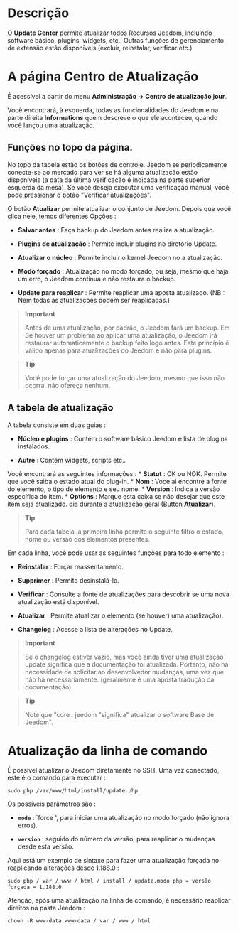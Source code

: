 Descrição 
===========

O **Update Center** permite atualizar todos
Recursos Jeedom, incluindo software básico,
plugins, widgets, etc.. Outras funções de gerenciamento de extensão
estão disponíveis (excluir, reinstalar, verificar etc.)

A página Centro de Atualização 
================================

É acessível a partir do menu **Administração → Centro de atualização
jour**.

Você encontrará, à esquerda, todas as funcionalidades do
Jeedom e na parte direita **Informations** quem descreve o que ele
aconteceu, quando você lançou uma atualização.

Funções no topo da página. 
---------------------------------

No topo da tabela estão os botões de controle. Jeedom se
periodicamente conecte-se ao mercado para ver se há alguma atualização
estão disponíveis (a data da última verificação é indicada na parte superior
esquerda da mesa). Se você deseja executar uma verificação manual,
você pode pressionar o botão "Verificar atualizações".

O botão **Atualizar** permite atualizar o conjunto de
Jeedom. Depois que você clica nele, temos diferentes
Opções :

-   **Salvar antes** : Faça backup do Jeedom antes
    realize a atualização.

-   **Plugins de atualização** : Permite incluir plugins no diretório
    Update.

-   **Atualizar o núcleo** : Permite incluir o kernel Jeedom no
    a atualização.

-   **Modo forçado** : Atualização no modo forçado, ou seja,
    mesmo que haja um erro, o Jeedom continua e não restaura
    o backup.

-   **Update para reaplicar** : Permite reaplicar uma aposta
    atualizado. (NB : Nem todas as atualizações podem ser reaplicadas.)

> **Important**
>
> Antes de uma atualização, por padrão, o Jeedom fará um backup. Em
> Se houver um problema ao aplicar uma atualização, o Jeedom irá
> restaurar automaticamente o backup feito logo antes. Este princípio
> é válido apenas para atualizações do Jeedom e não para plugins.

> **Tip**
>
> Você pode forçar uma atualização do Jeedom, mesmo que isso não ocorra.
> não ofereça nenhum.

A tabela de atualização 
---------------------------

A tabela consiste em duas guias :

-   **Núcleo e plugins** : Contém o software básico Jeedom e
    lista de plugins instalados.

-   **Autre** : Contém widgets, scripts etc..

Você encontrará as seguintes informações : \* **Statut** : OK ou NOK.
Permite que você saiba o estado atual do plug-in. \* **Nom** : Voce ai
encontre a fonte do elemento, o tipo de elemento e seu nome. \*
**Version** : Indica a versão específica do item. \* **Options** :
Marque esta caixa se não desejar que este item seja atualizado.
dia durante a atualização geral (Button **Atualizar**).

> **Tip**
>
> Para cada tabela, a primeira linha permite o seguinte filtro
> o estado, nome ou versão dos elementos presentes.

Em cada linha, você pode usar as seguintes funções para
todo elemento :

-   **Reinstalar** : Forçar reassentamento.

-   **Supprimer** : Permite desinstalá-lo.

-   **Verificar** : Consulte a fonte de atualizações para descobrir se
    uma nova atualização está disponível.

-   **Atualizar** : Permite atualizar o elemento (se houver)
    uma atualização).

-   **Changelog** : Acesse a lista de alterações no
    Update.

> **Important**
>
> Se o changelog estiver vazio, mas você ainda tiver uma atualização
> update significa que a documentação foi atualizada.
> Portanto, não há necessidade de solicitar ao desenvolvedor
> mudanças, uma vez que não há necessariamente. (geralmente é uma aposta
> tradução da documentação)

> **Tip**
>
> Note que "core : jeedom "significa" atualizar o software
> Base de Jeedom".

Atualização da linha de comando 
================================

É possível atualizar o Jeedom diretamente no SSH.
Uma vez conectado, este é o comando para executar :

    sudo php /var/www/html/install/update.php

Os possíveis parâmetros são :

-   **`mode`** : `force ', para iniciar uma atualização no modo forçado (não
    ignora erros).

-   **`version`** : seguido do número da versão, para reaplicar o
    mudanças desde esta versão.

Aqui está um exemplo de sintaxe para fazer uma atualização forçada no
reaplicando alterações desde 1.188.0 :

    sudo php / var / www / html / install / update.modo php = versão forçada = 1.188.0

Atenção, após uma atualização na linha de comando, é necessário
reaplicar direitos na pasta Jeedom :

    chown -R www-data:www-data / var / www / html
